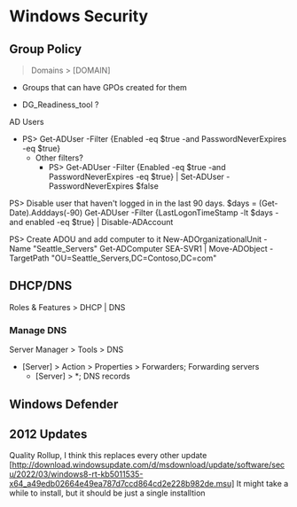 # Windows Security

## Group Policy

> Domains > [DOMAIN]

- Groups that can have GPOs created for them

- DG_Readiness_tool ?

AD Users

- PS> Get-ADUser -Filter {Enabled -eq $true -and PasswordNeverExpires -eq $true}
  - Other filters?
    - PS> Get-ADUser -Filter {Enabled -eq $true -and PasswordNeverExpires -eq $true} | Set-ADUser -PasswordNeverExpires $false

PS> Disable user that haven't logged in in the last 90 days.
$days = (Get-Date).Adddays(-90)
Get-ADUser -Filter {LastLogonTimeStamp -lt $days -and enabled -eq $true} | Disable-ADAccount

PS> Create ADOU and add computer to it
New-ADOrganizationalUnit -Name "Seattle_Servers"
Get-ADComputer SEA-SVR1 | Move-ADObject -TargetPath "OU=Seattle_Servers,DC=Contoso,DC=com"

## DHCP/DNS

Roles & Features > DHCP | DNS

### Manage DNS

Server Manager > Tools > DNS

- [Server] > Action > Properties > Forwarders; Forwarding servers
  - [Server] > \*; DNS records

## Windows Defender

## 2012 Updates

Quality Rollup, I think this replaces every other update
[http://download.windowsupdate.com/d/msdownload/update/software/secu/2022/03/windows8-rt-kb5011535-x64_a49edb02664e49ea787d7ccd864cd2e228b982de.msu]
It might take a while to install, but it should be just a single installtion
